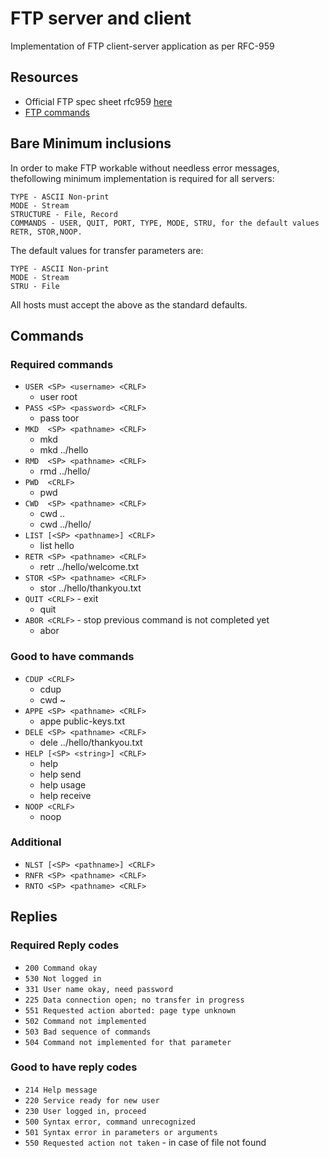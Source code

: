 # FTP server and client

Implementation of FTP client-server application as per RFC-959

## Resources 

- Official FTP spec sheet rfc959 [here](https://www.w3.org/Protocols/rfc959/6_State.html)
- [FTP commands](http://www.nsftools.com/tips/RawFTP.htm)

## Bare Minimum inclusions

In order to make FTP workable without needless error messages, thefollowing minimum implementation is required for all servers:

```text
TYPE - ASCII Non-print
MODE - Stream
STRUCTURE - File, Record
COMMANDS - USER, QUIT, PORT, TYPE, MODE, STRU, for the default values RETR, STOR,NOOP.
```

The default values for transfer parameters are:
```
TYPE - ASCII Non-print
MODE - Stream
STRU - File
```

All hosts must accept the above as the standard defaults.

## Commands

### Required commands

- `USER <SP> <username> <CRLF>`
  - user root
- `PASS <SP> <password> <CRLF>`
  - pass toor
- `MKD  <SP> <pathname> <CRLF>`
  - mkd 
  - mkd ../hello
- `RMD  <SP> <pathname> <CRLF>`
  - rmd ../hello/
- `PWD  <CRLF>`
  - pwd
- `CWD  <SP> <pathname> <CRLF>`
  - cwd ..
  - cwd ../hello/
- `LIST [<SP> <pathname>] <CRLF>`
  - list hello
- `RETR <SP> <pathname> <CRLF>`
  - retr ../hello/welcome.txt
- `STOR <SP> <pathname> <CRLF>`
  - stor ../hello/thankyou.txt
- `QUIT <CRLF>`  - exit
  - quit
- `ABOR <CRLF>` - stop previous command is not completed yet
  - abor

### Good to have commands

- `CDUP <CRLF>`
  - cdup
  - cwd ~
- `APPE <SP> <pathname> <CRLF>`
  - appe public-keys.txt
- `DELE <SP> <pathname> <CRLF>`
  - dele ../hello/thankyou.txt
- `HELP [<SP> <string>] <CRLF>`
  - help
  - help send
  - help usage
  - help receive
- `NOOP <CRLF>`
  - noop

### Additional

- `NLST [<SP> <pathname>] <CRLF>`
- `RNFR <SP> <pathname> <CRLF>`
- `RNTO <SP> <pathname> <CRLF>`

## Replies

### Required Reply codes

- `200 Command okay`
- `530 Not logged in`
- `331 User name okay, need password`
- `225 Data connection open; no transfer in progress`
- `551 Requested action aborted: page type unknown`
- `502 Command not implemented`
- `503 Bad sequence of commands`
- `504 Command not implemented for that parameter`

### Good to have reply codes

- `214 Help message`
- `220 Service ready for new user`
- `230 User logged in, proceed`
- `500 Syntax error, command unrecognized`
- `501 Syntax error in parameters or arguments`
- `550 Requested action not taken` - in case of file not found
